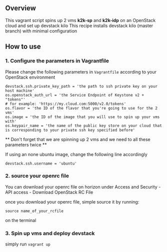 ## Overview

This vagrant script spins up 2 vms **k2k-sp** and **k2k-idp** on an OpenStack cloud and set up devstack kilo 
This recipe installs devstack kilo (master branch) with minimal configuration

## How to use

### 1. Configure the parameters in Vagrantfile

Please change the following parameters in `Vagrantfile` according to your OpenStack environment

```
devstack.ssh.private_key_path = 'the path to ssh private key on your host machine'
os.openstack_auth_url = 'the Service Endpoint of Keystone v2 + "tokens"'
# for example: 'https://my.cloud.com:5000/v2.0/tokens' 
os.flavor = 'the ID of the flavor that you're going to use for the 2 vms'
os.image = 'the ID of the image that you will use to spin up your vms with'
os.keypair_name = 'the name of the public key store on your cloud that is corresponding to your private ssh key specified before'
```

** Don't forget that we are spinning up 2 vms and we need to all these parameters twice **

If using an none ubuntu image, change the following line accordingly

```
devstack.ssh.username = 'ubuntu'
```

### 2. source your openrc file

You can download your openrc file on horizon under Access and Security - API access - Download OpenStack RC File 

once you download your openrc file, simple source it by running: 

`source name_of_your_rcfile` 

on the terminal

### 3. Spin up vms and deploy devstack
 
simply run `vagrant up` 



